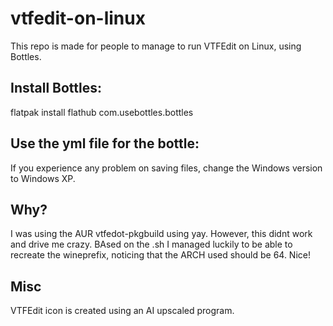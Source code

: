 # vtfedit-on-linux

This repo is made for people to manage to run VTFEdit on Linux, using Bottles.

## Install Bottles:

flatpak install flathub com.usebottles.bottles

## Use the yml file for the bottle:

If you experience any problem on saving files, change the Windows version to Windows XP.

## Why?

I was using the AUR vtfedot-pkgbuild using yay.
However, this didnt work and drive me crazy.
BAsed on the .sh I managed luckily to be able to recreate the wineprefix, noticing that the ARCH used should be 64.
Nice!

## Misc 

VTFEdit icon is created using an AI upscaled program.

